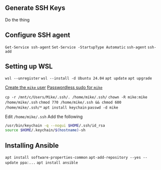 ## Generate SSH Keys

Do the thing

## Configure SSH agent

`Get-Service ssh-agent`
`Set-Service -StartupType Automatic`
`ssh-agent`
`ssh-add`

## Setting up WSL

`wsl --unregister`
`wsl --install -d Ubuntu 24.04`
`apt update`
`apt upgrade`

[Create the `mike` user](./configure-new-vm.md#create-mike-user)
[Passwordless sudo for `mike`](./configure-new-vm.md#passwordless-sudo-for-mike)

`cp -r /mnt/c/Users/Mike/.ssh/. /home/mike/.ssh/`
`chown -R mike:mike /home/mike/.ssh`
`chmod 770 /home/mike/.ssh && chmod 600 /home/mike/.ssh/*`
`apt install keychain`
`passwd -d mike`

Edit `/home/mike/.ssh` Add the following

```bash
/usr/bin/keychain -q --nogui $HOME/.ssh/id_rsa
source $HOME/.keychain/$(hostname)-sh
```

## Installing Ansible

`apt install software-properties-common`
`apt-add-repository --yes --update ppa:...`
`apt install ansible`